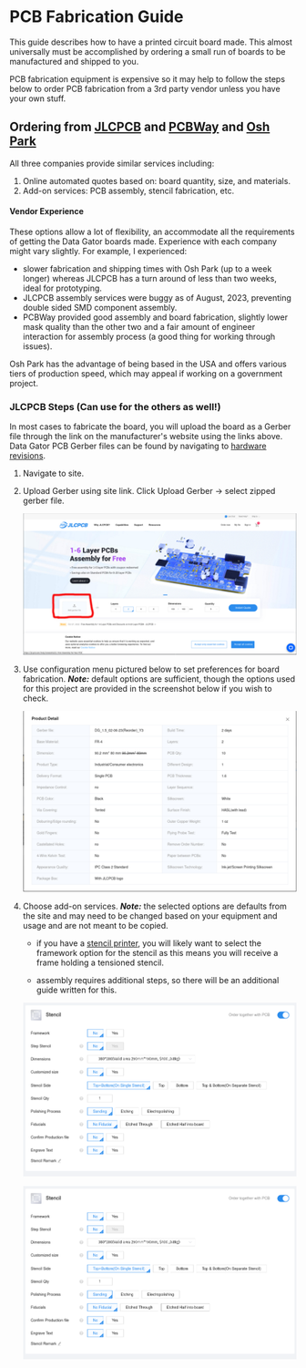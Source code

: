 # PCB Fabrication Guide

This guide describes how to have a printed circuit board made. This almost universally must be accomplished by ordering a small run of boards to be manufactured and shipped to you. 

PCB fabrication equipment is expensive so it may help to follow the steps below to order PCB fabrication from a 3rd party vendor unless you have your own stuff.

## Ordering from [JLCPCB](https://jlcpcb.com/) and [PCBWay](https://www.pcbway.com/) and [Osh Park](https://oshpark.com/)

All three companies provide similar services including:

1. Online automated quotes based on: board quantity, size, and materials.
2. Add-on services: PCB assembly, stencil fabrication, etc.

#### Vendor Experience

These options allow a lot of flexibility, an accommodate all the requirements of getting the Data Gator boards made. Experience with each company might vary slightly. For example, I experienced:

* slower fabrication and shipping times with Osh Park (up to a week longer) whereas JLCPCB has a turn around of less than two weeks, ideal for prototyping.
* JLCPCB assembly services were buggy as of August, 2023, preventing double sided SMD component assembly.
* PCBWay provided good assembly and board fabrication, slightly lower mask quality than the other two and a fair amount of engineer interaction for assembly process (a good thing for working through issues).

Osh Park has the advantage of being based in the USA and offers various tiers of production speed, which may appeal if working on a government project.

### JLCPCB Steps (Can use for the others as well!)

In most cases to fabricate the board, you will upload the board as a Gerber file through the link on the manufacturer's website using the links above. Data Gator PCB Gerber files can be found by navigating to [hardware revisions](../Hardware_Revisions/README.md).

1. Navigate to site.
2. Upload Gerber using site link. Click Upload Gerber -> select zipped gerber file.

    ![gerber upload jlcpcb](../Board_Assembly_Guides/images/jlcpcb_homepage_gerberboxed.png)

3. Use configuration menu pictured below to set preferences for board fabrication. _**Note:**_ default options are sufficient, though the options used for this project are provided in the screenshot below if you wish to check.
    
    ![jlcpcb product details](../Board_Assembly_Guides/images/jlcpcb_product_details.png)

4. Choose add-on services. _**Note:**_ the selected options are defaults from the site and may need to be changed based on your equipment and usage and are not meant to be copied.

    * if you have a [stencil printer](https://www.amazon.com/s?k=stencil+printer+pcb&i=tools&crid=286I7CTV6K4RE&sprefix=stencil+printer+pcb%2Ctools%2C154&ref=nb_sb_noss), you will likely want to select the framework option for the stencil as this means you will receive a frame holding a tensioned stencil.

    * assembly requires additional steps, so there will be an additional guide written for this.

    ![jlcpcb stencil options](../Board_Assembly_Guides/images/jlcpcb_stencil_add-on.png)

    ![jlcpcb assembly options](../Board_Assembly_Guides/images/jlcpcb_assembly_add-on.png)

